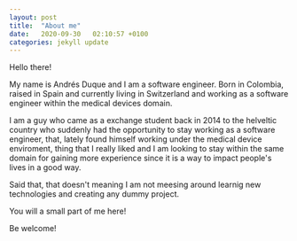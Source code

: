 ```yaml
---
layout: post
title:  "About me"
date:   2020-09-30   02:10:57 +0100
categories: jekyll update
---
```


Hello there! 

My name is Andrés Duque and I am a software engineer. Born in Colombia, raised in Spain and currently living in Switzerland and working as a software engineer within the medical devices domain.

I am a guy who came as a exchange student back in 2014 to the helveltic country who suddenly had the opportunity to stay working as a software engineer, that, lately found himself working under the medical device enviroment, thing that I really liked and I am looking to stay within the same domain for gaining more experience since it is a way to impact people's lives in a good way.

Said that, that doesn't meaning I am not meesing around learnig new technologies and creating any dummy project.

You will a small part of me here!


Be welcome!


